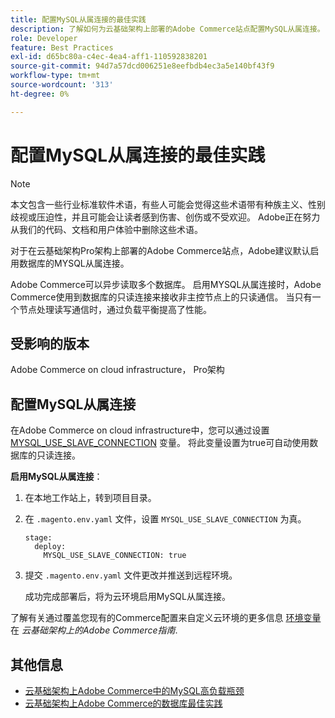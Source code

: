 ```yaml
---
title: 配置MySQL从属连接的最佳实践
description: 了解如何为云基础架构上部署的Adobe Commerce站点配置MySQL从属连接。
role: Developer
feature: Best Practices
exl-id: d65bc80a-c4ec-4ea4-aff1-110592838201
source-git-commit: 94d7a57dcd006251e8eefbdb4ec3a5e140bf43f9
workflow-type: tm+mt
source-wordcount: '313'
ht-degree: 0%

---
```


# 配置MySQL从属连接的最佳实践

>[!NOTE]
>
>本文包含一些行业标准软件术语，有些人可能会觉得这些术语带有种族主义、性别歧视或压迫性，并且可能会让读者感到伤害、创伤或不受欢迎。 Adobe正在努力从我们的代码、文档和用户体验中删除这些术语。

对于在云基础架构Pro架构上部署的Adobe Commerce站点，Adobe建议默认启用数据库的MYSQL从属连接。

Adobe Commerce可以异步读取多个数据库。 启用MYSQL从属连接时，Adobe Commerce使用到数据库的只读连接来接收非主控节点上的只读通信。 当只有一个节点处理读写通信时，通过负载平衡提高了性能。

## 受影响的版本

Adobe Commerce on cloud infrastructure， Pro架构

## 配置MySQL从属连接

在Adobe Commerce on cloud infrastructure中，您可以通过设置 [MYSQL_USE_SLAVE_CONNECTION](https://experienceleague.adobe.com/docs/commerce-cloud-service/user-guide/configure/env/stage/variables-deploy.html#mysql_use_slave_connection) 变量。 将此变量设置为true可自动使用数据库的只读连接。

**启用MySQL从属连接**：

1. 在本地工作站上，转到项目目录。

1. 在 `.magento.env.yaml` 文件，设置 `MYSQL_USE_SLAVE_CONNECTION` 为真。

   ```
   stage:
     deploy:
       MYSQL_USE_SLAVE_CONNECTION: true
   ```

1. 提交 `.magento.env.yaml` 文件更改并推送到远程环境。

   成功完成部署后，将为云环境启用MySQL从属连接。

了解有关通过覆盖您现有的Commerce配置来自定义云环境的更多信息 [环境变量](https://experienceleague.adobe.com/docs/commerce-cloud-service/user-guide/configure/env/configure-env-yaml.html#environment-variables) 在 _云基础架构上的Adobe Commerce指南_.

## 其他信息

- [云基础架构上Adobe Commerce中的MySQL高负载瓶颈](https://experienceleague.adobe.com/docs/commerce-knowledge-base/kb/troubleshooting/database/mysql-high-load-bottleneck-in-magento-commerce-cloud.html?lang=en)
- [云基础架构上Adobe Commerce的数据库最佳实践](database-on-cloud.md)
